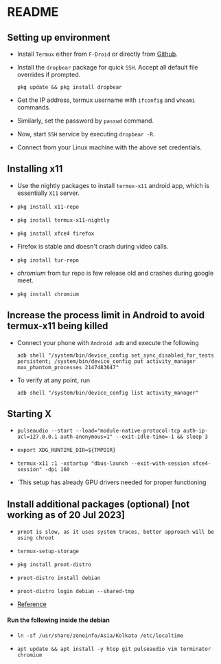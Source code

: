 # README


## Setting up environment


- Install `Termux` either from `F-Droid` or directly 
from [Github](https://github.com/termux/termux-app).

- Install the `dropbear` package for quick `SSH`. Accept all default file
overrides if prompted.

    ```
    pkg update && pkg install dropbear
    ```
- Get the IP address, termux username with `ifconfig` and `whoami` commands. 

- Similarly, set the password by `passwd` command. 

- Now, start `SSH` service by executing `dropbear -R`.

- Connect from your Linux machine with the above set credentials. 


## Installing x11 

- Use the nightly packages to install `termux-x11` android app, which is 
essentially `X11` server.

- `pkg install x11-repo`

- `pkg install termux-x11-nightly`

- `pkg install xfce4 firefox`

- Firefox is stable and doesn't crash during video calls.

- `pkg install tur-repo`

- *chromium* from tur repo is few release old and crashes during google meet.

- `pkg install chromium`

## Increase the process limit in Android to avoid termux-x11 being killed

- Connect your phone with `Android adb` and execute the following

    ```
    adb shell "/system/bin/device_config set_sync_disabled_for_tests persistent; /system/bin/device_config put activity_manager max_phantom_processes 2147483647"

- To verify at any point, run 

    ```
    adb shell "/system/bin/device_config list activity_manager"

    ```

## Starting X

- `pulseaudio --start --load="module-native-protocol-tcp auth-ip-acl=127.0.0.1 auth-anonymous=1" --exit-idle-time=-1 && sleep 3`

- `export XDG_RUNTIME_DIR=${TMPDIR}`

- `termux-x11 :1 -xstartup "dbus-launch --exit-with-session xfce4-session" -dpi 160`

- `This setup has already GPU drivers needed for proper functioning

## Install additional packages (optional) [not working as of 20 Jul 2023]

- `proot is slow, as it uses system traces, better approach will be using chroot`

- `termux-setup-storage`
    
- `pkg install proot-distro`

- `proot-distro install debian`

- `proot-distro login debian --shared-tmp`
 
- [Reference](https://github.com/termux/termux-packages/issues/14039#issuecomment-1362460223)

#### Run the following inside the debian 

- `ln -sf /usr/share/zoneinfo/Asia/Kolkata /etc/localtime`

- `apt update && apt install -y htop git pulseaudio vim terminator chromium`

